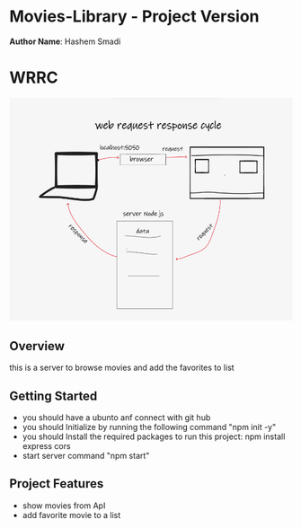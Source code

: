 # Movies-Library  - Project Version

**Author Name**: Hashem Smadi

# WRRC
![WRRC](/wrrc__.png)

## Overview
this is a server to browse movies and add the favorites to list
## Getting Started
* you should have a ubunto anf connect with git hub 
* you should Initialize by running the following command "npm init -y"
* you should Install the required packages to run  this project: npm install express cors
* start server command "npm start"

## Project Features
- show movies from ApI
- add favorite movie to a list 
